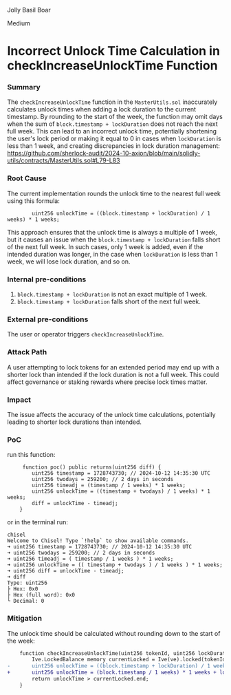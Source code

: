 Jolly Basil Boar

Medium

# Incorrect Unlock Time Calculation in checkIncreaseUnlockTime Function

### Summary

The `checkIncreaseUnlockTime` function in the `MasterUtils.sol` inaccurately calculates unlock times when adding a lock duration to the current timestamp. By rounding to the start of the week, the function may omit days when the sum of `block.timestamp + lockDuration` does not reach the next full week. This can lead to an incorrect unlock time, potentially shortening the user's lock period or making it equal to 0 in cases when `lockDuration` is less than 1 week, and creating discrepancies in lock duration management:
https://github.com/sherlock-audit/2024-10-axion/blob/main/solidly-utils/contracts/MasterUtils.sol#L79-L83

### Root Cause

The current implementation rounds the unlock time to the nearest full week using this formula:

```solidity
        uint256 unlockTime = ((block.timestamp + lockDuration) / 1 weeks) * 1 weeks;
```
This approach ensures that the unlock time is always a multiple of 1 week, but it causes an issue when the `block.timestamp + lockDuration` falls short of the next full week. In such cases, only 1 week is added, even if the intended duration was longer, in the case when `lockDuration` is less than 1 week, we will lose lock duration, and so on.

### Internal pre-conditions

1. `block.timestamp + lockDuration` is not an exact multiple of 1 week.
2. `block.timestamp + lockDuration` falls short of the next full week.

### External pre-conditions

The user or operator triggers `checkIncreaseUnlockTime`.

### Attack Path

A user attempting to lock tokens for an extended period may end up with a shorter lock than intended if the lock duration is not a full week. This could affect governance or staking rewards where precise lock times matter.

### Impact

The issue affects the accuracy of the unlock time calculations, potentially leading to shorter lock durations than intended.

### PoC

run this function:

```solidity
     function poc() public returns(uint256 diff) {
        uint256 timestamp = 1728743730; // 2024-10-12 14:35:30 UTC
        uint256 twodays = 259200; // 2 days in seconds
        uint256 timeadj = (timestamp / 1 weeks) * 1 weeks;
        uint256 unlockTime = ((timestamp + twodays) / 1 weeks) * 1 weeks;
        diff = unlockTime - timeadj;
    }
```
or in the terminal run:

```solidity
chisel
Welcome to Chisel! Type `!help` to show available commands.
➜ uint256 timestamp = 1728743730; // 2024-10-12 14:35:30 UTC
➜ uint256 twodays = 259200; // 2 days in seconds
➜ uint256 timeadj = ( timestamp / 1 weeks ) * 1 weeks;
➜ uint256 unlockTime = (( timestamp + twodays ) / 1 weeks ) * 1 weeks;
➜ uint256 diff = unlockTime - timeadj;
➜ diff
Type: uint256
├ Hex: 0x0
├ Hex (full word): 0x0
└ Decimal: 0
```

### Mitigation

The unlock time should be calculated without rounding down to the start of the week:

```diff
    function checkIncreaseUnlockTime(uint256 tokenId, uint256 lockDuration) public view virtual returns (bool) {
        Ive.LockedBalance memory currentLocked = Ive(ve).locked(tokenId);
-       uint256 unlockTime = ((block.timestamp + lockDuration) / 1 weeks) * 1 weeks;
+       uint256 unlockTime = (block.timestamp / 1 weeks) * 1 weeks + lockDuration;
        return unlockTime > currentLocked.end;
    }
```